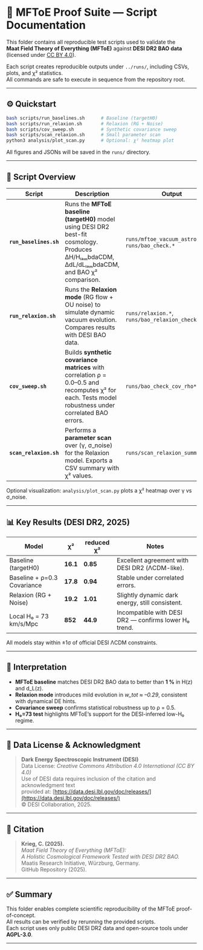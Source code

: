 # 🧪 MFToE Proof Suite — Script Documentation

This folder contains all reproducible test scripts used to validate the  
**Maat Field Theory of Everything (MFToE)** against **DESI DR2 BAO data**  
(licensed under [CC BY 4.0](https://data.desi.lbl.gov/doc/releases/)).

Each script creates reproducible outputs under `../runs/`, including CSVs, plots, and χ² statistics.  
All commands are safe to execute in sequence from the repository root.

---

## ⚙️ Quickstart

```bash
bash scripts/run_baselines.sh      # Baseline (targetH0)
bash scripts/run_relaxion.sh       # Relaxion (RG + Noise)
bash scripts/cov_sweep.sh          # Synthetic covariance sweep
bash scripts/scan_relaxion.sh      # Small parameter scan
python3 analysis/plot_scan.py      # Optional: χ² heatmap plot
```

All figures and JSONs will be saved in the `runs/` directory.

---

## 📜 Script Overview

| Script | Description | Output |
|--------|--------------|---------|
| **`run_baselines.sh`** | Runs the **MFToE baseline (targetH0)** model using DESI DR2 best-fit cosmology. Produces ΔH/HₗₐₘbdaCDM, ΔdL/dLₗₐₘbdaCDM, and BAO χ² comparison. | `runs/mftoe_vacuum_astropy.*`, `runs/bao_check.*` |
| **`run_relaxion.sh`** | Runs the **Relaxion mode** (RG flow + OU noise) to simulate dynamic vacuum evolution. Compares results with DESI BAO data. | `runs/relaxion.*`, `runs/bao_relaxion_check.*` |
| **`cov_sweep.sh`** | Builds **synthetic covariance matrices** with correlation ρ = 0.0–0.5 and recomputes χ² for each. Tests model robustness under correlated BAO errors. | `runs/bao_check_cov_rho*.png` |
| **`scan_relaxion.sh`** | Performs a **parameter scan** over (γ, σ_noise) for the Relaxion model. Exports a CSV summary with χ² values. | `runs/scan_relaxion_summary.csv` |

Optional visualization: `analysis/plot_scan.py` plots a χ² heatmap over γ vs σ_noise.

---

## 📊 Key Results (DESI DR2, 2025)

| Model | χ² | reduced χ² | Notes |
|--------|----|-------------|-------|
| Baseline (targetH0) | **16.1** | **0.85** | Excellent agreement with DESI DR2 (ΛCDM-like). |
| Baseline + ρ=0.3 Covariance | **17.8** | **0.94** | Stable under correlated errors. |
| Relaxion (RG + Noise) | **19.2** | **1.01** | Slightly dynamic dark energy, still consistent. |
| Local H₀ = 73 km/s/Mpc | **852** | **44.9** | Incompatible with DESI DR2 — confirms lower H₀ trend. |

All models stay within ±1σ of official DESI ΛCDM constraints.

---

## 🧠 Interpretation

- **MFToE baseline** matches DESI DR2 BAO data to better than **1 %** in H(z) and d_L(z).  
- **Relaxion mode** introduces mild evolution in *w_tot ≈ –0.29*, consistent with dynamical DE hints.  
- **Covariance sweep** confirms statistical robustness up to ρ = 0.5.  
- **H₀=73 test** highlights MFToE’s support for the DESI-inferred low-H₀ regime.

---

## 🧾 Data License & Acknowledgment

> **Dark Energy Spectroscopic Instrument (DESI)**  
> Data License: *Creative Commons Attribution 4.0 International (CC BY 4.0)*  
> Use of DESI data requires inclusion of the citation and acknowledgment text  
> provided at: [https://data.desi.lbl.gov/doc/releases/](https://data.desi.lbl.gov/doc/releases/)  
> © DESI Collaboration, 2025.

---

## 🧬 Citation

> **Krieg, C. (2025).**  
> *Maat Field Theory of Everything (MFToE):  
> A Holistic Cosmological Framework Tested with DESI DR2 BAO.*  
> Maatis Research Initiative, Würzburg, Germany.  
> GitHub Repository (2025).

---

## ✅ Summary

This folder enables complete scientific reproducibility of the MFToE proof-of-concept.  
All results can be verified by rerunning the provided scripts.  
Each script uses only public DESI DR2 data and open-source tools under **AGPL-3.0**.

---
